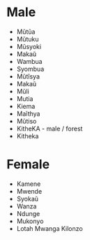 # Male
- Mũtũa
- Mũtuku
- Mũsyoki
- Makaũ
- Wambua
- Syombua
- Mũtĩsya
- Makaũ
- Mũli
- Mutia
- Kiema
- Maĩthya
- Mũtiso
- KitheKA - male / forest
- Kitheka

# Female
- Kamene
- Mwende
- Syokaũ
- Wanza
- Ndunge
- Mukonyo
- Lotah Mwanga Kilonzo



